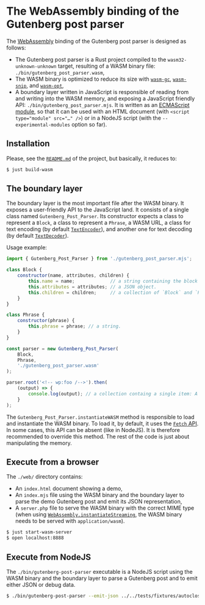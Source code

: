 # The WebAssembly binding of the Gutenberg post parser

The [WebAssembly] binding of the Gutenberg post parser is designed as follows:

  * The Gutenberg post parser is a Rust project compiled to the
    `wasm32-unknown-unknown` target, resulting of a WASM binary file:
    `./bin/gutenberg_post_parser.wasm`,
  * The WASM binary is optimized to reduce its size with [`wasm-gc`],
    [`wasm-snip`], and [`wasm-opt`],
  * A boundary layer written in JavaScript is responsible of reading
    from and writing into the WASM memory, and exposing a JavaScript
    friendly API: `./bin/gutenberg_post_parser.mjs`. It is written as
    an [ECMAScript module][mjs], so that it can be used with an HTML
    document (with `<script type="module" src="…" />`) or in a NodeJS
    script (with the `--experimental-modules` option so far).

## Installation

Please, see the [`README.md`](../../README.md) of the project, but basically, it reduces to:

```sh
$ just build-wasm
```

## The boundary layer

The boundary layer is the most important file after the WASM
binary. It exposes a user-friendly API to the JavaScript land. It
consists of a single class named `Gutenberg_Post_Parser`. Its
constructor expects a class to represent a `Block`, a class to
represent a `Phrase`, a WASM URL, a class for text encoding (by
default [`TextEncoder`]), and another one for text decoding (by
default [`TextDecoder`]).

Usage example:

``` js
import { Gutenberg_Post_Parser } from './gutenberg_post_parser.mjs';

class Block {
    constructor(name, attributes, children) {
        this.name = name;             // a string containing the block namespace and name.
        this.attributes = attributes; // a JSON object.
        this.children = children;     // a collection of `Block` and `Phrase` instances.
    }
}

class Phrase {
    constructor(phrase) {
        this.phrase = phrase; // a string.
    }
}

const parser = new Gutenberg_Post_Parser(
    Block,
    Phrase,
    './gutenberg_post_parser.wasm'
);

parser.root('<!-- wp:foo /-->').then(
    (output) => {
        console.log(output); // a collection containg a single item: A `Block` instance.
    }
);
```

The `Gutenberg_Post_Parser.instantiateWASM` method is responsible to
load and instantiate the WASM binary. To load it, by default, it uses
the [`Fetch` API]. In some cases, this API can be absent (like in
NodeJS). It is therefore recommended to override this method. The rest
of the code is just about manipulating the memory.

## Execute from a browser

The `./web/` directory contains:

  * An `index.html` document showing a demo,
  * An `index.mjs` file using the WASM binary and the boundary layer
    to parse the demo Gutenberg post and emit its JSON representation,
  * A `server.php` file to serve the WASM binary with the correct MIME
    type (when using [`WebAssembly.instantiateStreaming`], the WASM binary
    needs to be served with `application/wasm`).

```sh
$ just start-wasm-server
$ open localhost:8888
```

## Execute from NodeJS

The `./bin/gutenberg-post-parser` executable is a NodeJS script using
the WASM binary and the boundary layer to parse a Gutenberg post and
to emit either JSON or debug data.

```sh
$ ./bin/gutenberg-post-parser --emit-json ../../tests/fixtures/autoclosing-block.html
```

[WebAssembly]: http://webassembly.org/
[`wasm-gc`]: https://github.com/alexcrichton/wasm-gc
[`wasm-snip`]: https://github.com/fitzgen/wasm-snip
[`wasm-opt`]: https://github.com/WebAssembly/binaryen
[mjs]: https://developer.mozilla.org/en-US/docs/Web/JavaScript/Reference/Statements/import
[`WebAssembly.instantiateStreaming`]: https://developer.mozilla.org/en-US/docs/Web/JavaScript/Reference/Global_Objects/WebAssembly/instantiateStreaming
[`TextEncoder`]: https://developer.mozilla.org/en-US/docs/Web/API/TextEncoder
[`TextDecoder`]: https://developer.mozilla.org/en-US/docs/Web/API/TextDecoder
[`Fetch` API]: https://developer.mozilla.org/en-US/docs/Web/API/Fetch_API
